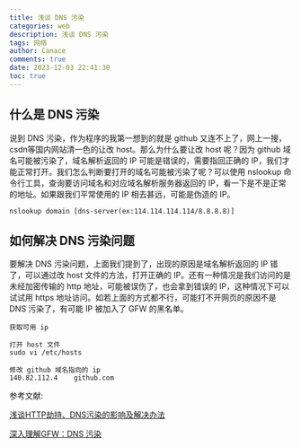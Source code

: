 ```yaml
---
title: 浅谈 DNS 污染
categories: web
description: 浅谈 DNS 污染
tags: 网络
author: Canace
comments: true
date: 2023-12-03 22:41:30
toc: true
---
```

## 什么是 DNS 污染

说到 DNS 污染，作为程序的我第一想到的就是 github 又连不上了，网上一搜，csdn等国内网站清一色的让改 host。那么为什么要让改 host 呢？因为 github 域名可能被污染了，域名解析返回的 IP 可能是错误的，需要指回正确的 IP，我们才能正常打开。我们怎么判断要打开的域名可能被污染了呢？可以使用 nslookup 命令行工具，查询要访问域名和对应域名解析服务器返回的 IP，看一下是不是正常的地址。如果跟我们平常使用的 IP 相去甚远，可能是伪造的 IP。

```
nslookup domain [dns-server(ex:114.114.114.114/8.8.8.8)] 
```

## 如何解决 DNS 污染问题

要解决 DNS 污染问题，上面我们提到了，出现的原因是域名解析返回的 IP 错了，可以通过改 host 文件的方法，打开正确的 IP。还有一种情况是我们访问的是未经加密传输的 http 地址，可能被误伤了，也会拿到错误的 IP，这种情况下可以试试用 https 地址访问。如若上面的方式都不行，可能打不开网页的原因不是 DNS 污染了，有可能 IP 被加入了 GFW 的黑名单。

```
获取可用 ip

打开 host 文件
sudo vi /etc/hosts

修改 github 域名指向的 ip
140.82.112.4    github.com
```

参考文献:

[浅谈HTTP劫持、DNS污染的影响及解决办法](https://github.com/hoochanlon/fq-book/blob/master/docs/doub/6t3mypbm-5.md)

[深入理解GFW：DNS 污染](https://gfwrev.blogspot.com/2009/11/gfwdns.html)